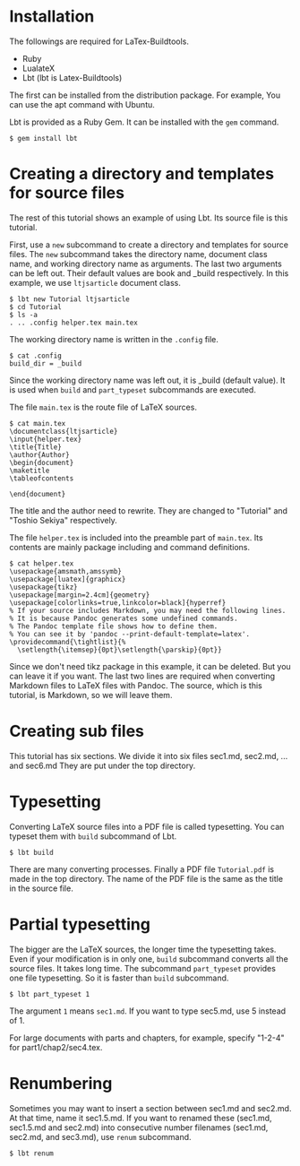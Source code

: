 # Installation

The followings are required for LaTex-Buildtools.

- Ruby
- LualateX
- Lbt (lbt is Latex-Buildtools)

The first can be installed from the distribution package.
For example, You can use the apt command with Ubuntu.

Lbt is provided as a Ruby Gem.
It can be installed with the `gem` command.

~~~
$ gem install lbt
~~~

# Creating a directory and templates for source files

The rest of this tutorial shows an example of using Lbt.
Its source file is this tutorial.

First, use a `new` subcommand to create a directory and templates for source files.
The `new` subcommand takes the directory name, document class name, and working directory name as arguments.
The last two arguments can be left out.
Their default values are book and \_build respectively.
In this example, we use `ltjsarticle` document class.

~~~
$ lbt new Tutorial ltjsarticle
$ cd Tutorial
$ ls -a
. .. .config helper.tex main.tex
~~~

The working directory name is written in the `.config` file.

~~~
$ cat .config
build_dir = _build
~~~

Since the working directory name was left out, it is \_build (default value).
It is used when `build` and `part_typeset` subcommands are executed.

The file `main.tex` is the route file of LaTeX sources.

~~~
$ cat main.tex
\documentclass{ltjsarticle}
\input{helper.tex}
\title{Title}
\author{Author}
\begin{document}
\maketitle
\tableofcontents

\end{document}
~~~

The title and the author need to rewrite.
They are changed to "Tutorial" and "Toshio Sekiya" respectively.

The file `helper.tex` is included into the preamble part of `main.tex`.
Its contents are mainly package including and command definitions.

~~~
$ cat helper.tex
\usepackage{amsmath,amssymb}
\usepackage[luatex]{graphicx}
\usepackage{tikz}
\usepackage[margin=2.4cm]{geometry}
\usepackage[colorlinks=true,linkcolor=black]{hyperref}
% If your source includes Markdown, you may need the following lines.
% It is because Pandoc generates some undefined commands.
% The Pandoc template file shows how to define them.
% You can see it by 'pandoc --print-default-template=latex'.
\providecommand{\tightlist}{%
  \setlength{\itemsep}{0pt}\setlength{\parskip}{0pt}}
~~~

Since we don't need tikz package in this example, it can be deleted.
But you can leave it if you want.
The last two lines are required when converting Markdown files to LaTeX files with Pandoc.
The source, which is this tutorial, is Markdown, so we will leave them.

# Creating sub files

This tutorial has six sections.
We divide it into six files sec1.md, sec2.md, ... and sec6.md
They are put under the top directory.

# Typesetting

Converting LaTeX source files into a PDF file is called typesetting.
You can typeset them with `build` subcommand of Lbt.

~~~
$ lbt build
~~~

There are many converting processes.
Finally a PDF file `Tutorial.pdf` is made in the top directory.
The name of the PDF file is the same as the title in the source file.

# Partial typesetting

The bigger are the LaTeX sources, the longer time the typesetting takes.
Even if your modification is in only one, `build` subcommand converts all the source files.
It takes long time.
The subcommand `part_typeset` provides one file typesetting.
So it is faster than `build` subcommand.

~~~
$ lbt part_typeset 1
~~~

The argument `1` means `sec1.md`.
If you want to type sec5.md, use 5 instead of 1.

For large documents with parts and chapters, for example, specify "1-2-4" for part1/chap2/sec4.tex.

# Renumbering

Sometimes you may want to insert a section between sec1.md and sec2.md.
At that time, name it sec1.5.md.
If you want to renamed these (sec1.md, sec1.5.md and sec2.md) into consecutive number filenames (sec1.md, sec2.md, and sec3.md), use `renum` subcommand.

~~~
$ lbt renum
~~~